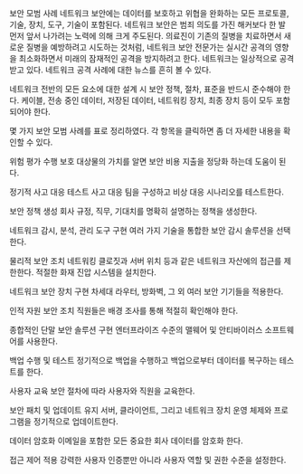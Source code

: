 보안 모범 사례
네트워크 보안에는 데이터를 보호하고 위협을 완화하는 모든 프로토콜, 기술, 장치, 도구, 기술이 포함된다. 네트워크 보안은 범죄 의도를 가진 해커보다 한 발 먼저 앞서 나가려는 노력에 의해 크게 주도된다. 의료진이 기존의 질병을 치료하면서 새로운 질병을 예방하려고 시도하는 것처럼, 네트워크 보안 전문가는 실시간 공격의 영향을 최소화하면서 미래의 잠재적인 공격을 방지하려고 한다. 네트워크는 일상적으로 공격받고 있다. 네트워크 공격 사례에 대한 뉴스를 흔히 볼 수 있다.

네트워크 전반의 모든 요소에 대한 설계 시 보안 정책, 절차, 표준을 반드시 준수해야 한다. 케이블, 전송 중인 데이터, 저장된 데이터, 네트워킹 장치, 최종 장치 등이 모두 포함되어야 한다.

몇 가지 보안 모범 사례를 표로 정리하였다. 각 항목을 클릭하면 좀 더 자세한 내용을 확인할 수 있다.

위험 평가 수행
보호 대상물의 가치를 알면 보안 비용 지출을 정당화 하는데 도움이 된다.

정기적 사고 대응 테스트
사고 대응 팀을 구성하고 비상 대응 시나리오를 테스트한다.

보안 정책 생성
회사 규정, 직무, 기대치를 명확히 설명하는 정책을 생성한다.

네트워크 감시, 분석, 관리 도구 구현
여러 가지 기술을 통합한 보안 감시 솔루션을 선택한다.

물리적 보안 조치
네트워킹 클로짓과 서버 위치 등과 같은 네트워크 자산에의 접근를 제한한다. 적절한 화재 진압 시스템을 설치한다.

네트워크 보안 장치 구현
차세대 라우터, 방화벽, 그 외 여러 보안 기기들을 적용한다.

인적 자원 보안 조치
직원들은 배경 조사를 통해 적절히 확인해야 한다.

종합적인 단말 보안 솔루션 구현
엔터프라이즈 수준의 맬웨어 및 안티바이러스 소프트웨어를 사용한다.

백업 수행 및 테스트
정기적으로 백업을 수행하고 백업으로부터 데이터를 복구하는 테스트를 한다.

사용자 교육
보안 절차에 따라 사용자와 직원을 교육한다.

보안 패치 및 업데이트 유지
서버, 클라이언트, 그리고 네트워크 장치 운영 체제와 프로그램을 정기적으로 업데이트한다.

데이터 암호화
이메일을 포함한 모든 중요한 회사 데이터를 암호화 한다.

접근 제어 적용
강력한 사용자 인증뿐만 아니라 사용자 역할 및 권한 수준을 설정한다.